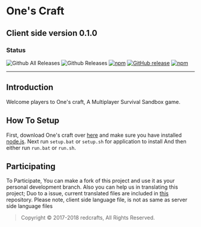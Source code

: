 # One's Craft

## Client side version 0.1.0

### Status

![Github All Releases](https://img.shields.io/github/downloads/mcnje/mcnje-client/total.svg)
![Github Releases](https://img.shields.io/github/downloads/mcnje/mcnje-client/latest/total.svg)
[![npm](https://img.shields.io/npm/dy/mcnje-client.svg)](https://www.npmjs.com/package/mcnje)
[![GitHub release](https://img.shields.io/github/release/mcnje/mcnje-client.svg)](https://github.com/mcnje/mcnje-client/releases)
[![npm](https://img.shields.io/npm/v/mcnje-client.svg)](https://www.npmjs.com/package/mcnje-client)

---

## Introduction

Welcome players to One's craft, A Multiplayer Survival Sandbox game.

## How To Setup

First, download One's craft over [here](https://github.com/mcnje/mcnje-client/releases) and make sure you have installed [node.js](https://nodejs.org/).
Next run `setup.bat` or `setup.sh` for application to install
And then either run `run.bat` or `run.sh`.

## Participating

To Participate, You can make a fork of this project and use it as your personal development branch.
Also you can help us in translating this project;
Duo to a issue, current translated files are included in [this](data:text/plain,Sorry%20but%20this%20link%20isn't%20updated%20yet.%20:/) repository.
Please note, client side language file, is not as same as server side language files

> Copyright © 2017-2018 redcrafts, All Rights Reserved.

<!-- TODO: Fix Links -->

[server]: https://github.com/mcnje/mcnje-server
